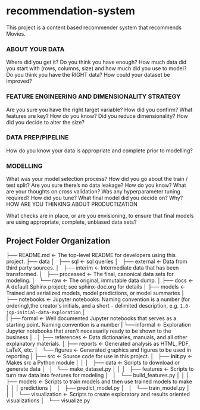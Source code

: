 # recommendation-system

This project is a content based recommender system that recommends Movies.

### ABOUT YOUR DATA

Where did you get it?
Do you think you have enough?
How much data did you start with (rows, columns, size) and how much did you use to model?
Do you think you have the RIGHT data?
How could your dataset be improved?


### FEATURE ENGINEERING AND DIMENSIONALITY STRATEGY

Are you sure you have the right target variable? How did you confirm?
What features are key? How do you know?
Did you reduce dimensionality? How did you decide to alter the size?

### DATA PREP/PIPELINE

How do you know your data is appropriate and complete prior to modelling?


### MODELLING

What was your model selection process?
How did you go about the train / test split?
Are you sure there’s no data leakage? How do you know?
What are your thoughts on cross validation?
Was any hyperparameter tuning required? How did you tune?
What final model did you decide on? Why?
HOW ARE YOU THINKING ABOUT PRODUCTIZATION

What checks are in place, or are you envisioning, to ensure that final models are using appropriate, complete, unbiased data sets?






## Project Folder Organization

├── README.md          <- The top-level README for developers using this project.
├── data
│   ├── sql            <- sql queries
│   ├── external       <- Data from third party sources.
│   ├── interim        <- Intermediate data that has been transformed.
│   ├── processed      <- The final, canonical data sets for modeling.
│   └── raw            <- The original, immutable data dump.
│
├── docs               <- A default Sphinx project; see sphinx-doc.org for details
│
├── models             <- Trained and serialized models, model predictions, or model summaries
│
├── notebooks          <- Jupyter notebooks. Naming convention is a number (for ordering),the creator's initials, and a short `-` delimited description, e.g. `1.0-jqp-initial-data-exploration`
│                   
|   ├── formal         <- Well documented Jupyter notebooks that serves as a starting point. Naming convention is a number
|   └──informal        <- Exploration Jupyter notebooks that aren't necessarily ready to be shown to the business
│                         .
│
├── references         <- Data dictionaries, manuals, and all other explanatory materials.
│
├── reports            <- Generated analysis as HTML, PDF, LaTeX, etc.
│   └── figures        <- Generated graphics and figures to be used in reporting
│
├── src                <- Source code for use in this project.
│   ├── __init__.py    <- Makes src a Python module
│   │
│   ├── data           <- Scripts to download or generate data
│   │   └── make_dataset.py
│   │
│   ├── features       <- Scripts to turn raw data into features for modeling
│   │   └── build_features.py
│   │
│   ├── models         <- Scripts to train models and then use trained models to make
│   │   │                 predictions
│   │   ├── predict_model.py
│   │   └── train_model.py
│   │
│   └── visualization  <- Scripts to create exploratory and results oriented visualizations
│       └── visualize.py